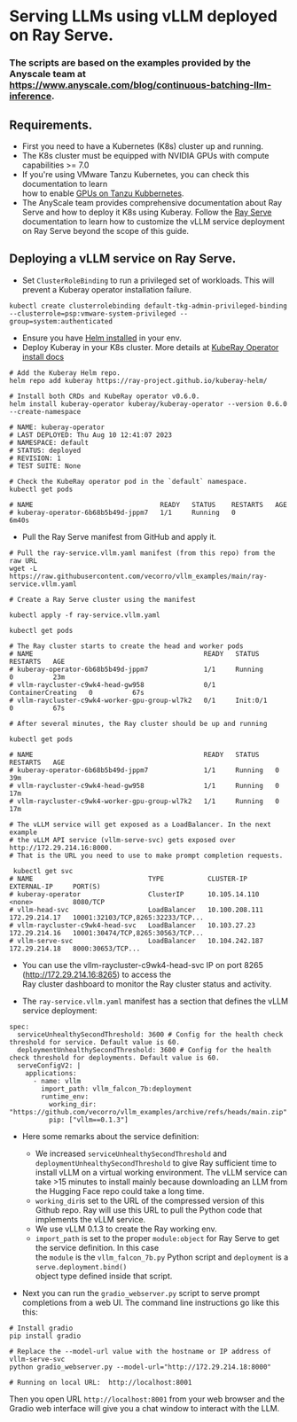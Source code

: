 #  Serving LLMs using vLLM deployed on Ray Serve.

### The scripts are based on the examples provided by the Anyscale team at <br> https://www.anyscale.com/blog/continuous-batching-llm-inference.

## Requirements.

- First you need to have a Kubernetes (K8s) cluster up and running.
- The K8s cluster must be equipped with NVIDIA GPUs with compute capabilities >= 7.0
- If you're using VMware Tanzu Kubernetes, you can check this documentation to learn <br> how to enable [GPUs on Tanzu Kubbernetes](https://docs.vmware.com/en/VMware-Tanzu-Kubernetes-Grid/1.6/vmware-tanzu-kubernetes-grid-16/GUID-tanzu-k8s-clusters-hardware.html).
- The AnyScale team provides comprehensive documentation about Ray Serve and how to deploy it K8s using Kuberay. Follow  the [Ray Serve](https://docs.ray.io/en/latest/serve/index.html) 
documentation to learn how to customize the vLLM service deployment on Ray Serve beyond the scope of this guide.


## Deploying a vLLM service on Ray Serve.
- Set `ClusterRoleBinding` to run a privileged set of workloads. This will prevent a Kuberay operator installation failure.<br>
```
kubectl create clusterrolebinding default-tkg-admin-privileged-binding --clusterrole=psp:vmware-system-privileged --group=system:authenticated
```
- Ensure you have [Helm installed](https://helm.sh/docs/intro/install/) in your env.
- Deploy Kuberay in your K8s cluster. More details at [KubeRay Operator install docs](https://github.com/ray-project/kuberay/blob/master/helm-chart/kuberay-operator/README.md)
````
# Add the Kuberay Helm repo.
helm repo add kuberay https://ray-project.github.io/kuberay-helm/

# Install both CRDs and KubeRay operator v0.6.0.
helm install kuberay-operator kuberay/kuberay-operator --version 0.6.0 --create-namespace

# NAME: kuberay-operator
# LAST DEPLOYED: Thu Aug 10 12:41:07 2023
# NAMESPACE: default
# STATUS: deployed
# REVISION: 1
# TEST SUITE: None

# Check the KubeRay operator pod in the `default` namespace.
kubectl get pods

# NAME                                READY   STATUS    RESTARTS   AGE
# kuberay-operator-6b68b5b49d-jppm7   1/1     Running   0          6m40s

````
- Pull the Ray Serve manifest from GitHub and apply it.
````
# Pull the ray-service.vllm.yaml manifest (from this repo) from the raw URL 
wget -L https://raw.githubusercontent.com/vecorro/vllm_examples/main/ray-service.vllm.yaml

# Create a Ray Serve cluster using the manifest

kubectl apply -f ray-service.vllm.yaml

kubectl get pods

# The Ray cluster starts to create the head and worker pods
# NAME                                           READY   STATUS              RESTARTS   AGE
# kuberay-operator-6b68b5b49d-jppm7              1/1     Running             0          23m
# vllm-raycluster-c9wk4-head-gw958               0/1     ContainerCreating   0          67s
# vllm-raycluster-c9wk4-worker-gpu-group-wl7k2   0/1     Init:0/1            0          67s

# After several minutes, the Ray cluster should be up and running

kubectl get pods

# NAME                                           READY   STATUS    RESTARTS   AGE
# kuberay-operator-6b68b5b49d-jppm7              1/1     Running   0          39m
# vllm-raycluster-c9wk4-head-gw958               1/1     Running   0          17m
# vllm-raycluster-c9wk4-worker-gpu-group-wl7k2   1/1     Running   0          17m

# The vLLM service will get exposed as a LoadBalancer. In the next example
# the vLLM API service (vllm-serve-svc) gets exposed over http://172.29.214.16:8000.
# That is the URL you need to use to make prompt completion requests.

 kubectl get svc
# NAME                             TYPE           CLUSTER-IP       EXTERNAL-IP     PORT(S)
# kuberay-operator                 ClusterIP      10.105.14.110    <none>          8080/TCP
# vllm-head-svc                    LoadBalancer   10.100.208.111   172.29.214.17   10001:32103/TCP,8265:32233/TCP... 
# vllm-raycluster-c9wk4-head-svc   LoadBalancer   10.103.27.23     172.29.214.16   10001:30474/TCP,8265:30563/TCP...
# vllm-serve-svc                   LoadBalancer   10.104.242.187   172.29.214.18   8000:30653/TCP...

````
- You can use the vllm-raycluster-c9wk4-head-svc IP on port 8265 (http://172.29.214.16:8265) to access the<br>
Ray cluster dashboard to monitor the Ray cluster status and activity.


- The `ray-service.vllm.yaml` manifest has a section that defines the vLLM service deployment:
````
spec:
  serviceUnhealthySecondThreshold: 3600 # Config for the health check threshold for service. Default value is 60.
  deploymentUnhealthySecondThreshold: 3600 # Config for the health check threshold for deployments. Default value is 60.
  serveConfigV2: |
    applications:
      - name: vllm
        import_path: vllm_falcon_7b:deployment
        runtime_env:
          working_dir: "https://github.com/vecorro/vllm_examples/archive/refs/heads/main.zip"
          pip: ["vllm==0.1.3"]
````
- Here some remarks about the service definition:
    - We increased `serviceUnhealthySecondThreshold` and `deploymentUnhealthySecondThreshold` to give Ray sufficient time
  to install vLLM on a virtual working environment. The vLLM service can take >15 minutes to install mainly because downloading
  an LLM from the Hugging Face repo could take a long time.
    - `working_dir`is set to the URL of the compressed version of this Github repo. Ray will use this URL to pull the Python
  code that implements the vLLM service.
    - We use vLLM 0.1.3 to create the Ray working env.
    - `import_path` is set to the proper `module:object` for Ray Serve to get the service definition. In this case <br>
  the `module` is the `vllm_falcon_7b.py` Python script and `deployment` is a `serve.deployment.bind()`<br>
  object type defined inside that script.


- Next you can run the `gradio_webserver.py` script to serve prompt completions from a web UI. 
The command line instructions go like this this:

```
# Install gradio
pip install gradio

# Replace the --model-url value with the hostname or IP address of vllm-serve-svc
python gradio_webserver.py --model-url="http://172.29.214.18:8000"

# Running on local URL:  http://localhost:8001
```

Then you open URL `http://localhost:8001` from your web browser and the Gradio web interface will 
give you a chat window to interact with the LLM.
